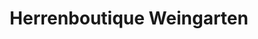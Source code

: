 ---
title: "Herrenboutique Weingarten"
url: /engelskirchen/herrenboutique-weingarten/
shop: Kleidung
---